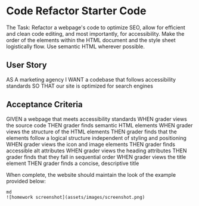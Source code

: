 # Code Refactor Starter Code
The Task: Refactor a webpage's code to optimize SEO, allow for efficient and clean code editing, and most importantly, for accessibility.  Make the order of the elements within the HTML document and the style sheet logistically flow. Use semantic HTML wherever possible.

## User Story
AS A marketing agency
I WANT a codebase that follows accessibility standards
SO THAT our site is optimized for search engines


## Acceptance Criteria

GIVEN a webpage that meets accessibility standards
WHEN grader views the source code
THEN grader finds semantic HTML elements
WHEN grader views the structure of the HTML elements
THEN grader finds that the elements follow a logical structure independent of styling and positioning
WHEN grader views the icon and image elements
THEN grader finds accessible alt attributes
WHEN grader views the heading attributes
THEN grader finds that they fall in sequential order
WHEN grader views the title element
THEN grader finds a concise, descriptive title

When complete, the website should maintain the look of the example provided below:
```
md
![homework screenshot](assets/images/screenshot.png)
